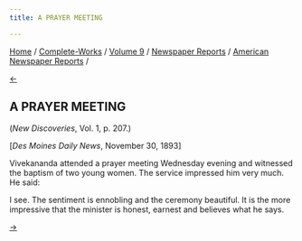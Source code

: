 ```yaml
---
title: A PRAYER MEETING

---
```

<div>

[Home](../../../../index.htm) /
[Complete-Works](../../../complete_works.htm) / [Volume
9](../../volume_9_contents.htm) / [Newspaper
Reports](../newspaper_reports_contents.htm) / [American Newspaper
Reports](american_newspaper_contents.htm) /

[←](09_iowa_state_register_nov_30_1893.htm)

## A PRAYER MEETING

(*New Discoveries*, Vol. 1, p. 207.)

\[*Des Moines Daily News*, November 30, 1893\]

Vivekananda attended a prayer meeting Wednesday evening and witnessed
the baptism of two young women. The service impressed him very much. He
said:

I see. The sentiment is ennobling and the ceremony beautiful. It is the
more impressive that the minister is honest, earnest and believes what
he says.

[→](11_daily_iowa_capitol_nov_30_1893.htm)

</div>
